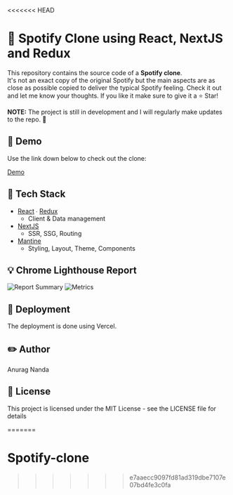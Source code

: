 <<<<<<< HEAD
# 🔖 Spotify Clone using React, NextJS and Redux
This repository contains the source code of a **Spotify clone**. <br>
It's not an exact copy of the original Spotify but the main aspects are as close as possible copied to deliver the typical Spotify feeling.
Check it out and let me know your thoughts. If you like it make sure to give it a ⭐ Star!

**NOTE:** The project is still in development and I will regularly make updates to the repo. 🚧

## 🔭 Demo
Use the link down below to check out the clone:

[Demo](https://react-spotify-tau.vercel.app)


## 📖 Tech Stack
- [React](https://github.com/facebook/react) ∙ [Redux](https://github.com/reduxjs/redux)
    - Client & Data management
- [NextJS](https://github.com/vercel/next.js)
    - SSR, SSG, Routing
- [Mantine](https://github.com/mantinedev/mantine)
    - Styling, Layout, Theme, Components

## 💡 Chrome Lighthouse Report
![Report Summary](https://user-images.githubusercontent.com/108492240/183624931-e7ac2ca1-b2bb-4727-b002-e57f8285f673.png)
![Metrics](https://user-images.githubusercontent.com/108492240/183624967-53e9928e-2401-4141-b681-9ddf9cf2fe16.png)

## 🚀 Deployment
The deployment is done using Vercel.

## ✏️ Author
Anurag Nanda

## 🔑 License
This project is licensed under the MIT License - see the LICENSE file for details


=======
# Spotify-clone
>>>>>>> e7aaecc9097fd81ad319dbe7107e07bd4fe3c0fa
